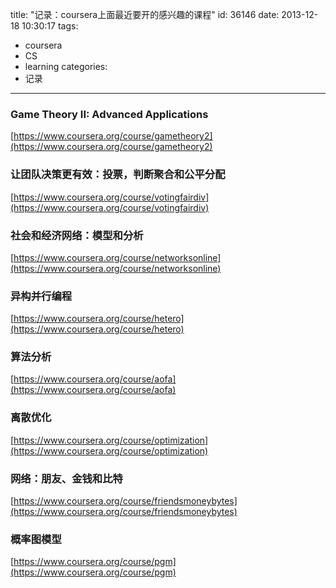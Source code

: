 title: "记录：coursera上面最近要开的感兴趣的课程"
id: 36146
date: 2013-12-18 10:30:17
tags: 
- coursera
- CS
- learning
categories: 
- 记录
---

### Game Theory II: Advanced Applications

[https://www.coursera.org/course/gametheory2](https://www.coursera.org/course/gametheory2)

### 让团队决策更有效：投票，判断聚合和公平分配

[https://www.coursera.org/course/votingfairdiv](https://www.coursera.org/course/votingfairdiv)

### 社会和经济网络：模型和分析

[https://www.coursera.org/course/networksonline](https://www.coursera.org/course/networksonline)

### 异构并行编程

[https://www.coursera.org/course/hetero](https://www.coursera.org/course/hetero)

### 算法分析

[https://www.coursera.org/course/aofa](https://www.coursera.org/course/aofa)

### 离散优化

[https://www.coursera.org/course/optimization](https://www.coursera.org/course/optimization)

### 网络：朋友、金钱和比特

[https://www.coursera.org/course/friendsmoneybytes](https://www.coursera.org/course/friendsmoneybytes)

### 概率图模型

[https://www.coursera.org/course/pgm](https://www.coursera.org/course/pgm)